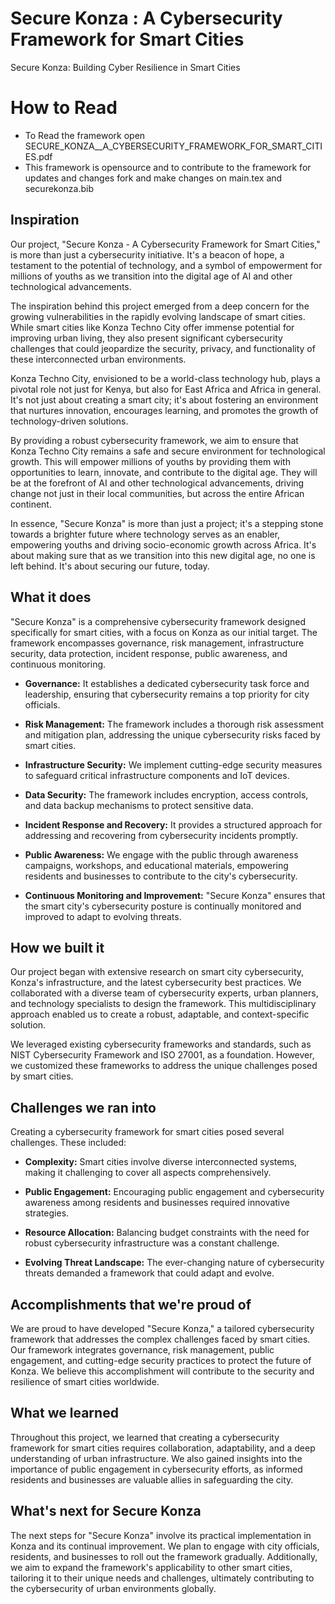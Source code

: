 # Secure Konza : A Cybersecurity Framework for Smart Cities
Secure Konza: Building Cyber Resilience in Smart Cities

# How to Read
- To Read the framework open SECURE_KONZA__A_CYBERSECURITY_FRAMEWORK_FOR_SMART_CITIES.pdf
- This framework is opensource and to contribute to the framework for updates and changes fork and make changes on main.tex and securekonza.bib
## Inspiration

Our project, "Secure Konza - A Cybersecurity Framework for Smart Cities," is more than just a cybersecurity initiative. It's a beacon of hope, a testament to the potential of technology, and a symbol of empowerment for millions of youths as we transition into the digital age of AI and other technological advancements.

The inspiration behind this project emerged from a deep concern for the growing vulnerabilities in the rapidly evolving landscape of smart cities. While smart cities like Konza Techno City offer immense potential for improving urban living, they also present significant cybersecurity challenges that could jeopardize the security, privacy, and functionality of these interconnected urban environments.

Konza Techno City, envisioned to be a world-class technology hub, plays a pivotal role not just for Kenya, but also for East Africa and Africa in general. It's not just about creating a smart city; it's about fostering an environment that nurtures innovation, encourages learning, and promotes the growth of technology-driven solutions.

By providing a robust cybersecurity framework, we aim to ensure that Konza Techno City remains a safe and secure environment for technological growth. This will empower millions of youths by providing them with opportunities to learn, innovate, and contribute to the digital age. They will be at the forefront of AI and other technological advancements, driving change not just in their local communities, but across the entire African continent.

In essence, "Secure Konza" is more than just a project; it's a stepping stone towards a brighter future where technology serves as an enabler, empowering youths and driving socio-economic growth across Africa. It's about making sure that as we transition into this new digital age, no one is left behind. It's about securing our future, today.

## What it does

"Secure Konza" is a comprehensive cybersecurity framework designed specifically for smart cities, with a focus on Konza as our initial target. The framework encompasses governance, risk management, infrastructure security, data protection, incident response, public awareness, and continuous monitoring.

- **Governance:** It establishes a dedicated cybersecurity task force and leadership, ensuring that cybersecurity remains a top priority for city officials.

- **Risk Management:** The framework includes a thorough risk assessment and mitigation plan, addressing the unique cybersecurity risks faced by smart cities.

- **Infrastructure Security:** We implement cutting-edge security measures to safeguard critical infrastructure components and IoT devices.

- **Data Security:** The framework includes encryption, access controls, and data backup mechanisms to protect sensitive data.

- **Incident Response and Recovery:** It provides a structured approach for addressing and recovering from cybersecurity incidents promptly.

- **Public Awareness:** We engage with the public through awareness campaigns, workshops, and educational materials, empowering residents and businesses to contribute to the city's cybersecurity.

- **Continuous Monitoring and Improvement:** "Secure Konza" ensures that the smart city's cybersecurity posture is continually monitored and improved to adapt to evolving threats.

## How we built it

Our project began with extensive research on smart city cybersecurity, Konza's infrastructure, and the latest cybersecurity best practices. We collaborated with a diverse team of cybersecurity experts, urban planners, and technology specialists to design the framework. This multidisciplinary approach enabled us to create a robust, adaptable, and context-specific solution.

We leveraged existing cybersecurity frameworks and standards, such as NIST Cybersecurity Framework and ISO 27001, as a foundation. However, we customized these frameworks to address the unique challenges posed by smart cities.

## Challenges we ran into

Creating a cybersecurity framework for smart cities posed several challenges. These included:

- **Complexity:** Smart cities involve diverse interconnected systems, making it challenging to cover all aspects comprehensively.

- **Public Engagement:** Encouraging public engagement and cybersecurity awareness among residents and businesses required innovative strategies.

- **Resource Allocation:** Balancing budget constraints with the need for robust cybersecurity infrastructure was a constant challenge.

- **Evolving Threat Landscape:** The ever-changing nature of cybersecurity threats demanded a framework that could adapt and evolve.

## Accomplishments that we're proud of

We are proud to have developed "Secure Konza," a tailored cybersecurity framework that addresses the complex challenges faced by smart cities. Our framework integrates governance, risk management, public engagement, and cutting-edge security practices to protect the future of Konza. We believe this accomplishment will contribute to the security and resilience of smart cities worldwide.

## What we learned

Throughout this project, we learned that creating a cybersecurity framework for smart cities requires collaboration, adaptability, and a deep understanding of urban infrastructure. We also gained insights into the importance of public engagement in cybersecurity efforts, as informed residents and businesses are valuable allies in safeguarding the city.

## What's next for Secure Konza

The next steps for "Secure Konza" involve its practical implementation in Konza and its continual improvement. We plan to engage with city officials, residents, and businesses to roll out the framework gradually. Additionally, we aim to expand the framework's applicability to other smart cities, tailoring it to their unique needs and challenges, ultimately contributing to the cybersecurity of urban environments globally.


